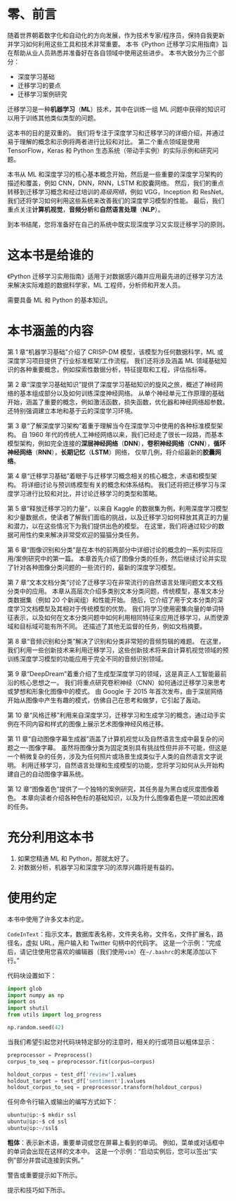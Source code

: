# 零、前言

随着世界朝着数字化和自动化的方向发展，作为技术专家/程序员，保持自我更新并学习如何利用这些工具和技术非常重要。 本书《Python 迁移学习实用指南》旨在帮助从业人员熟悉并准备好在各自领域中使用这些进步。 本书大致分为三个部分：

*   深度学习基础
*   迁移学习的要点
*   迁移学习案例研究

迁移学习是一种**机器学习**（**ML**）技术，其中在训练一组 ML 问题中获得的知识可以用于训练其他类似类型的问题。

这本书的目的是双重的。 我们将专注于深度学习和迁移学习的详细介绍，并通​​过易于理解的概念和示例将两者进行比较和对比。 第二个重点领域是使用 TensorFlow，Keras 和 Python 生态系统（带动手实例）的实际示例和研究问题。

本书从 ML 和深度学习的核心基本概念开始，然后是一些重要的深度学习架构的描述和覆盖，例如 CNN，DNN，RNN，LSTM 和胶囊网络。 然后，我们的重点转移到迁移学习概念和经过培训的*高级网络*，例如 VGG，Inception 和 ResNet。 我们还将学习如何利用这些系统来改善我们的深度学习模型的性能。 最后，我们重点关注**计算机视觉**，**音频分析**和**自然语言处理**（**NLP**）。

到本书结尾，您将准备好在自己的系统中既实现深度学习又实现迁移学习的原则。

# 这本书是给谁的

《Python 迁移学习实用指南》适用于对数据感兴趣并应用最先进的迁移学习方法来解决实际难题的数据科学家，ML 工程师，分析师和开发人员。

需要具备 ML 和 Python 的基本知识。

# 本书涵盖的内容

第 1 章“机器学习基础”介绍了 CRISP-DM 模型，该模型为任何数据科学，ML 或深度学习项目提供了行业标准框架/工作流程。 我们还将涉及涵盖 ML 领域基础知识的各种重要概念，例如探索性数据分析，特征提取和工程，评估指标等。

第 2 章“深度学习基础知识”提供了深度学习基础知识的旋风之旅，概述了神经网络的基本组成部分以及如何训练深度神经网络。 从单个神经单元工作原理的基础开始，涵盖了重要的概念，例如激活函数，损失函数，优化器和神经网络超参数。 还特别强调建立本地和基于云的深度学习环境。

第 3 章“了解深度学习架构”着重于理解当今在深度学习中使用的各种标准模型架构。 自 1960 年代的传统人工神经网络以来，我们已经走了很长一段路，而基本模型架构，例如完全连接的**深层神经网络**（**DNN**），**卷积神经网络**（**CNN**），**循环神经网络**（**RNN**），**长期记忆**（**LSTM**）网络， 仅举几例，将介绍最新的**胶囊网络**。

第 4 章“迁移学习基础”着眼于与迁移学习概念相关的核心概念，术语和模型架构。 将详细讨论与预训练模型有关的概念和体系结构。 我们还将把迁移学习与深度学习进行比较和对比，并讨论迁移学习的类型和策略。

第 5 章“释放迁移学习的力量”，以来自 Kaggle 的数据集为例，利用深度学习模型和少量数据点，使读者了解我们面临的挑战，以及迁移学习如何释放其真正的力量和潜力，以在这些情况下为我们提供出色的模型。 在这里，我们将通过较少的数据可用性约束来解决非常受欢迎的猫猫分类任务。

第 6 章“图像识别和分类”是在本书的前两部分中详细讨论的概念的一系列实际应用/案例研究中的第一篇。 本章首先介绍了图像分类的任务，然后继续讨论并实现了针对各种图像分类问题的一些流行的，最新的深度学习模型。

第 7 章“文本文档分类”讨论了迁移学习在非常流行的自然语言处理问题文本文档分类中的应用。 本章从高层次介绍多类别文本分类问题，传统模型，基准文本分类数据集（例如 20 个新闻组）和性能开始。 随后，它介绍了用于文本分类的深度学习文档模型及其相对于传统模型的优势。 我们将学习使用密集向量的单词特征表示，以及如何在文本分类问题中如何利用相同特征来应用迁移学习，从而使源域和目标域可能有所不同。 还描述了其他无监督的任务，例如文档摘要。

第 8 章“音频识别和分类”解决了识别和分类非常短的音频剪辑的难题。 在这里，我们利用一些创新技术来利用迁移学习，这些创新技术将来自计算机视觉领域的预训练深度学习模型的功能应用于完全不同的音频识别领域。

第 9 章“DeepDream”着重介绍了生成型深度学习的领域，这是真正人工智能最前沿的核心思想之一。 我们将重点研究卷积神经（CNN）如何通过迁移学习来思考或梦想和形象化图像中的模式。 由 Google 于 2015 年首次发布，由于深层网络开始从图像中产生有趣的模式，仿佛自己在思考和做梦，它引起了轰动。

第 10 章“风格迁移”利用来自深度学习，迁移学习和生成学习的概念，通过动手实例在不同内容和样式的图像上展示艺术图像神经风格迁移。

第 11 章“自动图像字幕生成器”涵盖了计算机视觉以及自然语言生成中最复杂的问题之一-图像字幕。 虽然将图像分类为固定类别具有挑战性但并非不可能，但这是一个稍微复杂的任务，涉及为任何照片或场景生成类似于人类的自然语言文字说明。 利用迁移学习，自然语言处理和生成模型的功能，您将学习如何从头开始构建自己的自动图像字幕系统。

第 12 章“图像着色”提供了一个独特的案例研究，其任务是为黑白或灰度图像着色。 本章向读者介绍各种色标的基础知识，以及为什么图像着色是一项如此困难的任务。

# 充分利用这本书

1.  如果您精通 ML 和 Python，那就太好了。
2.  对数据分析，机器学习和深度学习的浓厚兴趣将是有益的。

# 使用约定

本书中使用了许多文本约定。

`CodeInText`：指示文本，数据库表名称，文件夹名称，文件名，文件扩展名，路径名，虚拟 URL，用户输入和 Twitter 句柄中的代码字。 这是一个示例：“完成后，请记住使用您喜欢的编辑器（我们使用`vim`）在`~/.bashrc`的末尾添加以下行。”

代码块设置如下：

```py
import glob 
import numpy as np 
import os 
import shutil 
from utils import log_progress 

np.random.seed(42) 
```

当我们希望引起您对代码块特定部分的注意时，相关的行或项目以粗体显示：

```py
preprocessor = Preprocess()
corpus_to_seq = preprocessor.fit(corpus=corpus)

holdout_corpus = test_df['review'].values
holdout_target = test_df['sentiment'].values
holdout_corpus_to_seq = preprocessor.transform(holdout_corpus)
```

任何命令行输入或输出的编写方式如下：

```py
ubuntu@ip:~$ mkdir ssl
ubuntu@ip:~$ cd ssl
ubuntu@ip:~/ssl$
```

**粗体**：表示新术语，重要单词或您在屏幕上看到的单词。 例如，菜单或对话框中的单词会出现在这样的文本中。 这是一个示例：“启动实例后，您可以签出“实例”部分并尝试连接到实例。”

警告或重要提示如下所示。

提示和技巧如下所示。
